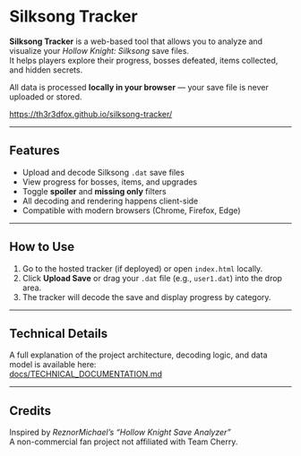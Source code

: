 # Silksong Tracker

**Silksong Tracker** is a web-based tool that allows you to analyze and visualize your *Hollow Knight: Silksong* save files.  
It helps players explore their progress, bosses defeated, items collected, and hidden secrets.

All data is processed **locally in your browser** — your save file is never uploaded or stored.

https://th3r3dfox.github.io/silksong-tracker/

---

## Features

- Upload and decode Silksong `.dat` save files
- View progress for bosses, items, and upgrades
- Toggle **spoiler** and **missing only** filters
- All decoding and rendering happens client-side
- Compatible with modern browsers (Chrome, Firefox, Edge)

---

## How to Use

1. Go to the hosted tracker (if deployed) or open `index.html` locally.  
2. Click **Upload Save** or drag your `.dat` file (e.g., `user1.dat`) into the drop area.  
3. The tracker will decode the save and display progress by category.

---

## Technical Details

A full explanation of the project architecture, decoding logic, and data model is available here:  
[docs/TECHNICAL_DOCUMENTATION.md](./docs/TECHNICAL_DOCUMENTATION.md)

---

## Credits

Inspired by *ReznorMichael’s “Hollow Knight Save Analyzer”*  
A non-commercial fan project not affiliated with Team Cherry.

